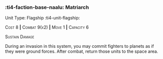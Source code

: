 ### :ti4-faction-base-naalu: **Matriarch**

Unit Type: Flagship :ti4-unit-flagship:

<span style="font-variant:small-caps;">Cost 8</span> __|__ <span style="font-variant:small-caps;">Combat 9(x2)</span> __|__ <span style="font-variant:small-caps;">Move 1</span> __|__ <span style="font-variant:small-caps;">Capacity 6</span>

<span style="font-variant:small-caps;">Sustain Damage</span>

During an invasion in this system, you may commit fighters to planets as if they were ground forces. After combat, return those units to the space area.

